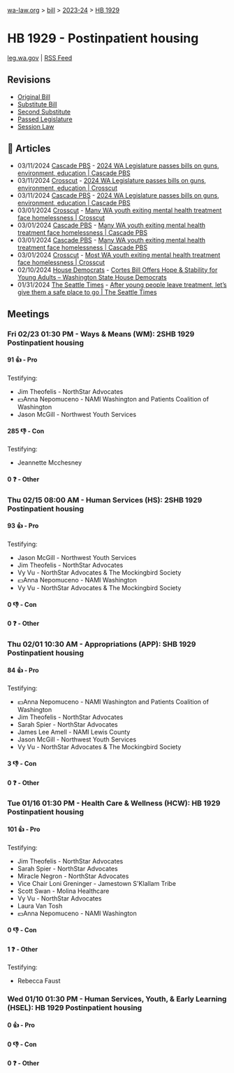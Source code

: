 [wa-law.org](/) > [bill](/bill/) > [2023-24](/bill/2023-24/) > [HB 1929](/bill/2023-24/hb/1929/)

# HB 1929 - Postinpatient housing
[leg.wa.gov](https://app.leg.wa.gov/billsummary?BillNumber=1929&Year=2023&Initiative=false) | [RSS Feed](./rss.xml)

## Revisions
* [Original Bill](1/)
* [Substitute Bill](S/)
* [Second Substitute](S2/)
* [Passed Legislature](S2.PL/)
* [Session Law](S2.SL/)

## 📰 Articles
* 03/11/2024 [Cascade PBS](/org/cascade_pbs/) - [2024 WA Legislature passes bills on guns, environment, education | Cascade PBS](https://www.cascadepbs.org/politics/2024/03/2024-wa-legislature-passes-bills-guns-environment-education/#:~:text=House%20Bill%201929)
* 03/11/2024 [Crosscut](/org/crosscut/) - [2024 WA Legislature passes bills on guns, environment, education | Crosscut](https://crosscut.com/politics/2024/03/2024-wa-legislature-passes-bills-guns-environment-education#:~:text=House%20Bill%201929)
* 03/11/2024 [Cascade PBS](/org/cascade_pbs/) - [2024 WA Legislature passes bills on guns, environment, education | Cascade PBS](https://www.cascadepbs.org/politics/2024/03/2024-wa-legislature-passes-bills-guns-environment-education#:~:text=House%20Bill%201929)
* 03/01/2024 [Crosscut](/org/crosscut/) - [Many WA youth exiting mental health treatment face homelessness | Crosscut](https://crosscut.com/politics/2024/03/many-wa-youth-exiting-mental-health-treatment-face-homelessness#:~:text=House%20Bill%201929)
* 03/01/2024 [Cascade PBS](/org/cascade_pbs/) - [Many WA youth exiting mental health treatment face homelessness | Cascade PBS](https://www.cascadepbs.org/politics/2024/03/many-wa-youth-exiting-mental-health-treatment-face-homelessness#:~:text=House%20Bill%201929)
* 03/01/2024 [Cascade PBS](/org/cascade_pbs/) - [Many WA youth exiting mental health treatment face homelessness | Cascade PBS](https://www.cascadepbs.org/politics/2024/03/many-wa-youth-exiting-mental-health-treatment-face-homelessness/#:~:text=House%20Bill%201929)
* 03/01/2024 [Crosscut](/org/crosscut/) - [Most WA youth exiting mental health treatment face homelessness | Crosscut](https://crosscut.com/politics/2024/03/most-wa-youth-exiting-mental-health-treatment-face-homelessness#:~:text=House%20Bill%201929)
* 02/10/2024 [House Democrats](/org/house_democrats/) - [Cortes Bill Offers Hope & Stability for Young Adults – Washington State House Democrats](https://housedemocrats.wa.gov/blog/2024/02/10/cortes-bill-offers-hope-stability-for-young-adults/#:~:text=House%20Bill%201929)
* 01/31/2024 [The Seattle Times](/org/the_seattle_times/) - [After young people leave treatment, let’s give them a safe place to go | The Seattle Times](https://www.seattletimes.com/opinion/after-young-people-leave-treatment-lets-give-them-a-safe-place-to-go/#:~:text=Substitute%20House%20Bill%201929)

## Meetings
### Fri 02/23 01:30 PM - Ways & Means (WM): 2SHB 1929 Postinpatient housing
#### 91 👍 - Pro
Testifying:
* Jim Theofelis - NorthStar Advocates
* 💵Anna Nepomuceno - NAMI Washington and Patients Coalition of Washington
* Jason McGill - Northwest Youth Services

#### 285 👎 - Con
Testifying:
* Jeannette Mcchesney

#### 0 ❓ - Other

### Thu 02/15 08:00 AM - Human Services (HS): 2SHB 1929 Postinpatient housing
#### 93 👍 - Pro
Testifying:
* Jason McGill - Northwest Youth Services
* Jim Theofelis - NorthStar Advocates
* Vy Vu - NorthStar Advocates & The Mockingbird Society
* 💵Anna Nepomuceno - NAMI Washington
* Vy Vu - NorthStar Advocates & The Mockingbird Society

#### 0 👎 - Con

#### 0 ❓ - Other

### Thu 02/01 10:30 AM - Appropriations (APP): SHB 1929 Postinpatient housing
#### 84 👍 - Pro
Testifying:
* 💵Anna Nepomuceno - NAMI Washington and Patients Coalition of Washington
* Jim Theofelis - NorthStar Advocates
* Sarah Spier - NorthStar Advocates
* James Lee Amell - NAMI Lewis County
* Jason McGill - Northwest Youth Services
* Vy Vu - NorthStar Advocates & The Mockingbird Society

#### 3 👎 - Con

#### 0 ❓ - Other

### Tue 01/16 01:30 PM - Health Care & Wellness (HCW): HB 1929 Postinpatient housing
#### 101 👍 - Pro
Testifying:
* Jim Theofelis - NorthStar Advocates
* Sarah Spier - NorthStar Advocates
* Miracle Negron - NorthStar Advocates
* Vice Chair Loni Greninger - Jamestown S'Klallam Tribe
* Scott Swan - Molina Healthcare
* Vy Vu - NorthStar Advocates
* Laura Van Tosh
* 💵Anna Nepomuceno - NAMI Washington

#### 0 👎 - Con

#### 1 ❓ - Other
Testifying:
* Rebecca Faust

### Wed 01/10 01:30 PM - Human Services, Youth, & Early Learning (HSEL): HB 1929 Postinpatient housing
#### 0 👍 - Pro

#### 0 👎 - Con

#### 0 ❓ - Other
